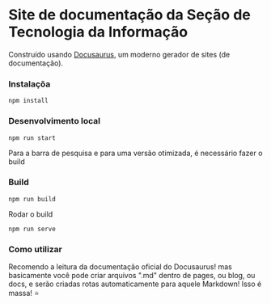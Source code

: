 # Site de documentação da Seção de Tecnologia da Informação

Construído usando [Docusaurus](https://docusaurus.io/), um moderno gerador de sites (de documentação).

### Instalaçõa

```
npm install
```

### Desenvolvimento local

```
npm run start
```

Para a barra de pesquisa e para uma versão otimizada, é necessário fazer o build

### Build

```
npm run build
```

Rodar o build
```
npm run serve
```

### Como utilizar

Recomendo a leitura da documentação oficial do Docusaurus! mas basicamente você pode criar arquivos ".md" dentro de pages, ou blog, ou docs, e serão criadas rotas automaticamente para aquele Markdown! Isso é massa! ⭐
